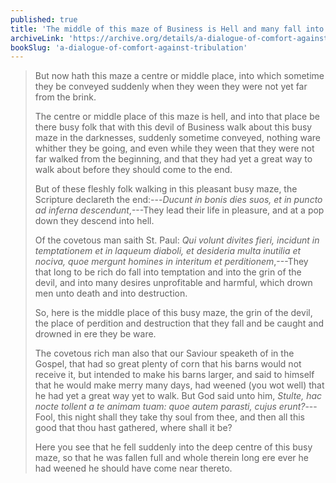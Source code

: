 ```yaml
---
published: true
title: 'The middle of this maze of Business is Hell and many fall into it suddenly and unexpectedly'
archiveLink: 'https://archive.org/details/a-dialogue-of-comfort-against-tribulation-by-st-thomas-more/page/172?view=theater'
bookSlug: 'a-dialogue-of-comfort-against-tribulation'
---
```


> But now hath this maze a centre or middle place, into which sometime they be conveyed suddenly when they ween they were not yet far from the brink.
>
> The centre or middle place of this maze is hell, and into that place be there busy folk that with this devil of Business walk about this busy maze in the darknesses, suddenly sometime conveyed, nothing ware whither they be going, and even while they ween that they were not far walked from the beginning, and that they had yet a great way to walk about before they should come to the end.
>
> But of these fleshly folk walking in this pleasant busy maze, the Scripture declareth the end:---*Ducunt in bonis dies suos, et in puncto ad inferna descendunt*,---They lead their life in pleasure, and at a pop down they descend into hell.
>
> Of the covetous man saith St. Paul: *Qui volunt divites fieri, incidunt in temptationem et in laqueum diaboli, et desideria multa inutilia et nociva, quoe mergunt homines in interitum et perditionem*,---They that long to be rich do fall into temptation and into the grin of the devil, and into many desires unprofitable and harmful, which drown men unto death and into destruction.
>
> So, here is the middle place of this busy maze, the grin of the devil, the place of perdition and destruction that they fall and be caught and drowned in ere they be ware.
>
> The covetous rich man also that our Saviour speaketh of in the Gospel, that had so great plenty of corn that his barns would not receive it, but intended to make his barns larger, and said to himself that he would make merry many days, had weened (you wot well) that he had yet a great way yet to walk. But God said unto him, *Stulte, hac nocte tollent a te animam tuam: quoe autem parasti, cujus erunt?*--- Fool, this night shall they take thy soul from thee, and then all this good that thou hast gathered, where shall it be?
>
> Here you see that he fell suddenly into the deep centre of this busy maze, so that he was fallen full and whole therein long ere ever he had weened he should have come near thereto.